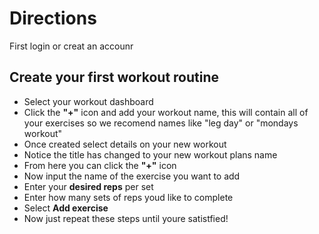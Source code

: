# Directions

First login or creat an accounr

## Create your first workout routine

- Select your workout dashboard 
- Click the **"+"** icon and add your workout name, this will contain all of your exercises so we recomend names like "leg day" or "mondays workout"
- Once created select details on your new workout
- Notice the title has changed to your new workout plans name
- From here you can click the **"+"** icon 
- Now input the name of the exercise you want to add 
- Enter your **desired reps** per set
- Enter how many sets of reps youd like to complete
- Select **Add exercise** 
- Now just repeat these steps until youre satistfied!

